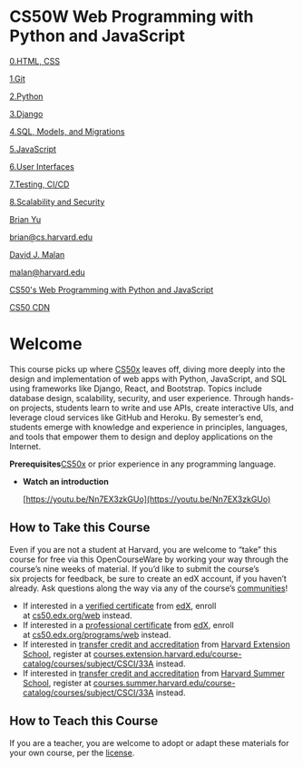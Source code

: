 # CS50W Web Programming with Python and JavaScript

[0.HTML, CSS](CS50W%20Web%20Programming%20with%20Python%20and%20JavaScript%20695074675f464035b0e91673c544e463/0%20HTML,%20CSS%209726b27ed5f849edb627f5916f3b1d33.md)

[1.Git](CS50W%20Web%20Programming%20with%20Python%20and%20JavaScript%20695074675f464035b0e91673c544e463/1%20Git%20e0e70cdd0b844538b3d8cf93b18f6951.md)

[2.Python](CS50W%20Web%20Programming%20with%20Python%20and%20JavaScript%20695074675f464035b0e91673c544e463/2%20Python%203c32d2549f84491baa3df5aec72e90f7.md)

[3.Django](CS50W%20Web%20Programming%20with%20Python%20and%20JavaScript%20695074675f464035b0e91673c544e463/3%20Django%20e1d8e015da49450eb36befe1efc30494.md)

[4.SQL, Models, and Migrations](CS50W%20Web%20Programming%20with%20Python%20and%20JavaScript%20695074675f464035b0e91673c544e463/4%20SQL,%20Models,%20and%20Migrations%2040bbb0bba73548d5bb06634dd0fdd39b.md)

[5.JavaScript](CS50W%20Web%20Programming%20with%20Python%20and%20JavaScript%20695074675f464035b0e91673c544e463/5%20JavaScript%20435a8862ee1948fda01bdd049f5083fa.md)

[6.User Interfaces](CS50W%20Web%20Programming%20with%20Python%20and%20JavaScript%20695074675f464035b0e91673c544e463/6%20User%20Interfaces%2098a8cb78a03e428ca31162333ad3563e.md)

[7.Testing, CI/CD](CS50W%20Web%20Programming%20with%20Python%20and%20JavaScript%20695074675f464035b0e91673c544e463/7%20Testing,%20CI%20CD%206fe19f4787ae44c1a1c2dfc6a09de91d.md)

[8.Scalability and Security](CS50W%20Web%20Programming%20with%20Python%20and%20JavaScript%20695074675f464035b0e91673c544e463/8%20Scalability%20and%20Security%209d983c26c64b4ad4bfa38d4c1419c4f0.md)

[Brian Yu](https://brianyu.me/)

brian@cs.harvard.edu

[David J. Malan](https://cs.harvard.edu/malan/)

malan@harvard.edu

[CS50's Web Programming with Python and JavaScript](https://cs50.harvard.edu/web/2020/)

[CS50 CDN](https://cdn.cs50.net/web/2020/spring/)

# **Welcome**

This course picks up where [CS50x](CS50X%20Introduction%20to%20Computer%20Science%200c3dc256fd064730a562642fb9d80705.md) leaves off, diving more deeply into the design and implementation of web apps with Python, JavaScript, and SQL using frameworks like Django, React, and Bootstrap. Topics include database design, scalability, security, and user experience. Through hands-on projects, students learn to write and use APIs, create interactive UIs, and leverage cloud services like GitHub and Heroku. By semester’s end, students emerge with knowledge and experience in principles, languages, and tools that empower them to design and deploy applications on the Internet.

**Prerequisites**[CS50x](CS50X%20Introduction%20to%20Computer%20Science%200c3dc256fd064730a562642fb9d80705.md) or prior experience in any programming language.

- **Watch an introduction**
    
    [https://youtu.be/Nn7EX3zkGUo](https://youtu.be/Nn7EX3zkGUo)
    

## **How to Take this Course**

Even if you are not a student at Harvard, you are welcome to “take” this course for free via this OpenCourseWare by working your way through the course’s nine weeks of material. If you’d like to submit the course’s six projects for feedback, be sure to create an edX account, if you haven’t already. Ask questions along the way via any of the course’s [communities](https://cs50.harvard.edu/web/2020/communities/)!

- If interested in a [verified certificate](https://www.edx.org/verified-certificate) from [edX](https://www.edx.org/), enroll at [cs50.edx.org/web](https://cs50.edx.org/web) instead.
- If interested in a [professional certificate](https://www.edx.org/professional-certificate) from [edX](https://www.edx.org/), enroll at [cs50.edx.org/programs/web](https://cs50.edx.org/programs/web) instead.
- If interested in [transfer credit and accreditation](https://extension.harvard.edu/for-students/student-policies-conduct/transfer-credits-accreditation/) from [Harvard Extension School](https://www.extension.harvard.edu/), register at [courses.extension.harvard.edu/course-catalog/courses/subject/CSCI/33A](https://courses.extension.harvard.edu/course-catalog/courses/subject/CSCI/33A) instead.
- If interested in [transfer credit and accreditation](https://summer.harvard.edu/academic-opportunities-support/policies-and-regulations/academic-policies/transfer-credit-accreditation/) from [Harvard Summer School](https://www.summer.harvard.edu/), register at [courses.summer.harvard.edu/course-catalog/courses/subject/CSCI/33A](https://courses.summer.harvard.edu/course-catalog/courses/subject/CSCI/33A) instead.

## **How to Teach this Course**

If you are a teacher, you are welcome to adopt or adapt these materials for your own course, per the [license](License%20d628f6de79c64efaa0a2d342a895662d.md).
